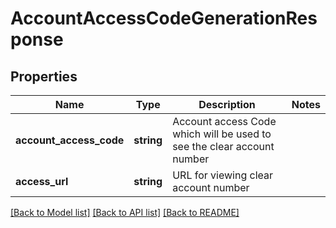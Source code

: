 # AccountAccessCodeGenerationResponse

## Properties
Name | Type | Description | Notes
------------ | ------------- | ------------- | -------------
**account_access_code** | **string** | Account access Code which will be used to see the clear account number | 
**access_url** | **string** | URL for viewing clear account number | 

[[Back to Model list]](../../README.md#documentation-for-models) [[Back to API list]](../../README.md#documentation-for-api-endpoints) [[Back to README]](../../README.md)

